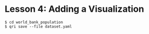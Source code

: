 # Lesson 4: Adding a Visualization

```
$ cd world_bank_population
$ qri save --file dataset.yaml
```
